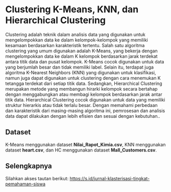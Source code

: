 # Clustering K-Means, KNN, dan Hierarchical Clustering
Clustering adalah teknik dalam analisis data yang digunakan untuk mengelompokkan data ke dalam kelompok-kelompok yang memiliki kesamaan berdasarkan karakteristik tertentu. Salah satu algoritma clustering yang umum digunakan adalah K-Means, yang bekerja dengan mengelompokkan data ke dalam K kelompok berdasarkan jarak terdekat antara titik data dan pusat kelompok. K-Means cocok digunakan untuk data yang berjumlah besar dan tidak memiliki label. Selain itu, terdapat juga algoritma K-Nearest Neighbors (KNN) yang digunakan untuk klasifikasi, namun juga dapat digunakan untuk clustering dengan cara menemukan K tetangga terdekat dari setiap titik data. Sedangkan, Hierarchical Clustering merupakan metode yang membangun hirarki kelompok secara bertahap dengan menggabungkan atau membagi kelompok berdasarkan jarak antar titik data. Hierarchical Clustering cocok digunakan untuk data yang memiliki struktur hierarkis atau tidak terlalu besar. Dengan memahami perbedaan dan karakteristik dari masing-masing algoritma ini, pemrosesan dan analisis data dapat dilakukan dengan lebih efisien dan sesuai dengan kebutuhan..

## Dataset
K-Means menggunakan dataset **Nilai_Rapot_Kimia.csv**, KNN menggunakan dataset **heart.csv**, dan HC menggunakan dataset **Mall_Customers.csv**.

## Selengkapnya
Silahkan akses tautan berikut: https://s.id/jurnal-klasterisasi-tingkat-pemahaman-siswa
